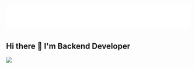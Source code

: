 <h1 align="center">
  <img src="name.svg" alt="FredZn1"/>
</h1>


## Hi there 👋 I'm Backend Developer

![](https://github-profile-trophy.vercel.app/?username=Fredzn1&theme=radical&no-frame=false&no-bg=false&margin-w=4)
